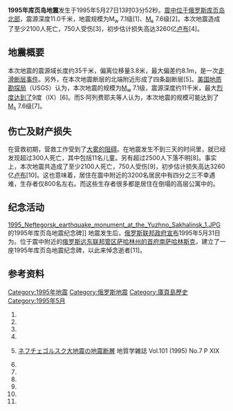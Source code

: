 **1995年库页岛地震**发生于1995年5月27日13时03分52秒。[震中位于](https://zh.wikipedia.org/wiki/震中 "wikilink")[俄罗斯](../Page/俄罗斯.md "wikilink")[库页岛北部](../Page/库页岛.md "wikilink")，震源深度11.0千米，地震规模为M<sub>w</sub>
7.1级\[1\]、[M<sub>s</sub>](../Page/面波震级.md "wikilink")
7.6级\[2\]。本次地震造成了至少2100人死亡，750人受伤\[3\]，初步估计损失高达3260亿[卢布](../Page/俄罗斯卢布.md "wikilink")\[4\]。

## 地震概要

本次地震的震源域长度约35千米，偏离位移量3.8米，最大偏差约8.1m，是一次[走滑断层事件](https://zh.wikipedia.org/wiki/走滑断层 "wikilink")。另外，在本次地震断层的北端附近形成了四条副断层\[5\]。[美国地质勘探局](https://zh.wikipedia.org/wiki/美国地质勘探局 "wikilink")（USGS）认为，本次地震的规模为[M<sub>w</sub>](https://zh.wikipedia.org/wiki/矩震级 "wikilink")
7.1级，震源深度约11千米，最大[烈度达到了](https://zh.wikipedia.org/wiki/麦加利地震烈度 "wikilink")9度（IX）\[6\]。而S·阿列费耶夫等人认为，本次地震的规模可能达到了[M<sub>s</sub>](../Page/面波震级.md "wikilink")
7.6级\[7\]。

## 伤亡及财产损失 

在营救初期，营救工作受到了[大雾的阻碍](https://zh.wikipedia.org/wiki/大雾 "wikilink")。在地震发生不到三天的时间里，就已经发现超过300人死亡，其中包括11名儿童。另有超过2500人下落不明\[8\]。事实上，本次地震共造成了至少2100人死亡，750人受伤\[9\]，初步估计损失高达3260亿[卢布](../Page/卢布.md "wikilink")\[10\]。这也意味着，居住在震中附近的3200名居民中有四分之三不幸遇难，生存者仅800名左右。而这些生存者很多都是居住在倒塌的高层公寓中的。

## 纪念活动

[1995_Neftegorsk_earthquake_monument_at_the_Yuzhno_Sakhalinsk_1.JPG](https://zh.wikipedia.org/wiki/File:1995_Neftegorsk_earthquake_monument_at_the_Yuzhno_Sakhalinsk_1.JPG "fig:1995_Neftegorsk_earthquake_monument_at_the_Yuzhno_Sakhalinsk_1.JPG")的1995年库页岛地震纪念碑\]\]
地震发生后，[俄罗斯联邦政府宣布](https://zh.wikipedia.org/wiki/俄罗斯联邦政府 "wikilink")1995年5月31日为。位于震中附近的[俄罗斯](../Page/俄罗斯.md "wikilink")[远东联邦管区](https://zh.wikipedia.org/wiki/远东联邦管区 "wikilink")[萨哈林州的首府](../Page/萨哈林州.md "wikilink")[南萨哈林斯克](../Page/南萨哈林斯克.md "wikilink")，建立了一座1995年库页岛地震纪念碑，以此来悼念逝者\[11\]。

## 参考资料

[Category:1995年地震](https://zh.wikipedia.org/wiki/Category:1995年地震 "wikilink")
[Category:俄罗斯地震](https://zh.wikipedia.org/wiki/Category:俄罗斯地震 "wikilink")
[Category:庫頁島歷史](https://zh.wikipedia.org/wiki/Category:庫頁島歷史 "wikilink")
[Category:1995年5月](https://zh.wikipedia.org/wiki/Category:1995年5月 "wikilink")

1.
2.
3.
4.
5.  [ネフチェゴルスク大地震の地震断層](http://dx.doi.org/10.5575/geosoc.101.XIX) 地質学雑誌
    Vol.101 (1995) No.7 P XIX

6.
7.
8.
9.
10.
11.